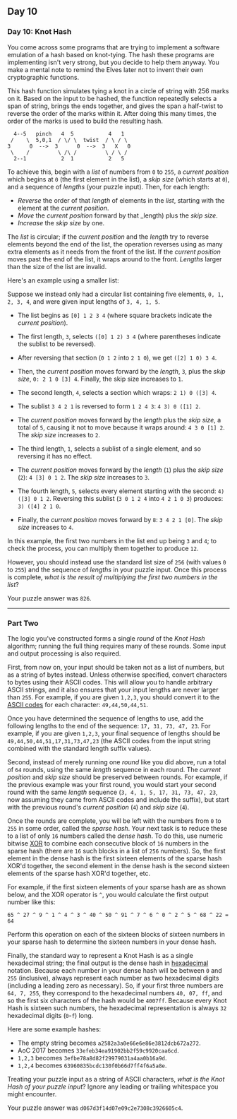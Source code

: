 ## Day 10

### Day 10: Knot Hash

You come across some programs that are trying to implement a software emulation of a hash based on knot-tying.
The hash these programs are implementing isn't very strong, but you decide to help them anyway. You make a mental
note to remind the Elves later not to invent their own cryptographic functions.

This hash function simulates tying a knot in a circle of string with 256 marks on it. Based on the input to be hashed,
the function repeatedly selects a span of string, brings the ends together, and gives the span a half-twist to reverse
the order of the marks within it. After doing this many times, the order of the marks is used to build the resulting hash.

```
  4--5   pinch   4  5           4   1
 /    \  5,0,1  / \/ \  twist  / \ / \
3      0  -->  3      0  -->  3   X   0
 \    /         \ /\ /         \ / \ /
  2--1           2  1           2   5
```

To achieve this, begin with a _list_ of numbers from `0` to `255`, a _current position_ which begins at `0` (the first
element in the list), a _skip size_ (which starts at `0`), and a sequence of _lengths_ (your puzzle input). Then, for
each length:

- _Reverse_ the order of that _length_ of elements in the _list_, starting with the element at the _current position_.
- _Move_ the _current position_ forward by that _length) plus the _skip size_.
- _Increase_ the _skip size_ by one.

The _list_ is circular; if the _current position_ and the _length_ try to reverse elements beyond the end of the list, the
operation reverses using as many extra elements as it needs from the front of the list. If the _current position_ moves
past the end of the list, it wraps around to the front. _Lengths_ larger than the size of the list are invalid.

Here's an example using a smaller list:

Suppose we instead only had a circular list containing five elements, `0, 1, 2, 3, 4`, and were given input
lengths of `3, 4, 1, 5`.

- The list begins as `[0] 1 2 3 4` (where square brackets indicate the _current position_).
- The first length, `3`, selects `([0] 1 2) 3 4` (where parentheses indicate the sublist to be reversed).
- After reversing that section (`0 1 2` into `2 1 0`), we get `([2] 1 0) 3 4`.
- Then, the _current position_ moves forward by the _length_, `3`, plus the _skip size_, `0: 2 1 0 [3] 4`. Finally, the skip size increases to `1`.

- The second length, `4`, selects a section which wraps: `2 1) 0 ([3] 4`.
- The sublist `3 4 2 1` is reversed to form `1 2 4 3`: `4 3) 0 ([1] 2`.
- The _current position_ moves forward by the _length_ plus the _skip size_, a total of `5`, causing it not to move because it wraps around: `4 3 0 [1] 2`. The _skip size_ increases to `2`.

- The third length, `1`, selects a sublist of a single element, and so reversing it has no effect.
- The _current position_ moves forward by the _length_ (`1`) plus the _skip size_ (`2`): `4 [3] 0 1 2`. The _skip size_ increases to `3`.

- The fourth length, `5`, selects every element starting with the second: `4) ([3] 0 1 2`. Reversing this sublist (`3 0 1 2 4` into `4 2 1 0 3`) produces: `3) ([4] 2 1 0`.
- Finally, the _current position_ moves forward by `8`: `3 4 2 1 [0]`. The _skip size_ increases to `4`.

In this example, the first two numbers in the list end up being `3` and `4`; to check the process, you can multiply
them together to produce `12`.

However, you should instead use the standard list size of `256` (with values `0` to `255`) and the sequence of
_lengths_ in your puzzle input. Once this process is complete, _what is the result of multiplying the first two
numbers in the list_?

Your puzzle answer was `826`.

---

### Part Two

The logic you've constructed forms a single _round_ of the _Knot Hash_ algorithm; running the full thing requires
many of these rounds. Some input and output processing is also required.

First, from now on, your input should be taken not as a list of numbers, but as a string of bytes instead.
Unless otherwise specified, convert characters to bytes using their ASCII codes. This will allow you to handle
arbitrary ASCII strings, and it also ensures that your input lengths are never larger than `255`. For example, if
you are given `1,2,3`, you should convert it to the
[ASCII codes](https://en.wikipedia.org/wiki/ASCII#Printable_characters) for each character: `49,44,50,44,51`.

Once you have determined the sequence of lengths to use, add the following lengths to the end of the
sequence: `17, 31, 73, 47, 23`. For example, if you are given `1,2,3`, your final sequence of lengths should
be `49,44,50,44,51,17,31,73,47,23` (the ASCII codes from the input string combined with the standard length
suffix values).

Second, instead of merely running one _round_ like you did above, run a total of `64` rounds, using the same
_length_ sequence in each round. The _current position_ and _skip size_ should be preserved between rounds. For
example, if the previous example was your first round, you would start your second round with the same
_length_ sequence (`3, 4, 1, 5, 17, 31, 73, 47, 23`, now assuming they came from ASCII codes and
include the suffix), but start with the previous round's _current position_ (`4`) and _skip size_ (`4`).

Once the rounds are complete, you will be left with the numbers from `0` to `255` in some order, called the
_sparse hash_. Your next task is to reduce these to a list of only `16` numbers called the _dense hash_. To do this,
use numeric bitwise [XOR](https://en.wikipedia.org/wiki/Bitwise_operation#XOR) to combine each consecutive
block of `16` numbers in the sparse hash (there are `16` such blocks in a list of `256` numbers). So, the first
element in the dense hash is the first sixteen elements of the sparse hash XOR'd together, the second element
in the dense hash is the second sixteen elements of the sparse hash XOR'd together, etc.

For example, if the first sixteen elements of your sparse hash are as shown below, and the XOR operator is `^`,
you would calculate the first output number like this:

`65 ^ 27 ^ 9 ^ 1 ^ 4 ^ 3 ^ 40 ^ 50 ^ 91 ^ 7 ^ 6 ^ 0 ^ 2 ^ 5 ^ 68 ^ 22 = 64`

Perform this operation on each of the sixteen blocks of sixteen numbers in your sparse hash to determine
the sixteen numbers in your dense hash.

Finally, the standard way to represent a Knot Hash is as a single hexadecimal string; the final output is the
dense hash in [hexadecimal](https://en.wikipedia.org/wiki/Hexadecimal) notation. Because each number in
your dense hash will be between `0` and `255` (inclusive), always represent each number as two hexadecimal
digits (including a leading zero as necessary). So, if your first three numbers are `64, 7, 255`, they
correspond to the hexadecimal numbers `40, 07, ff`, and so the first six characters of the hash would be
`4007ff`. Because every Knot Hash is sixteen such numbers, the hexadecimal representation is always `32`
hexadecimal digits (`0`-`f`) long.

Here are some example hashes:

- The empty string becomes `a2582a3a0e66e6e86e3812dcb672a272`.
- AoC 2017 becomes `33efeb34ea91902bb2f59c9920caa6cd`.
- `1,2,3` becomes `3efbe78a8d82f29979031a4aa0b16a9d`.
- `1,2,4` becomes `63960835bcdc130f0b66d7ff4f6a5a8e`.

Treating your puzzle input as a string of ASCII characters, _what is the Knot Hash of your puzzle input_?
Ignore any leading or trailing whitespace you might encounter.

Your puzzle answer was `d067d3f14d07e09c2e7308c3926605c4`.

